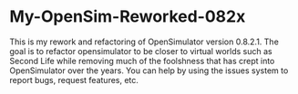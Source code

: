 # My-OpenSim-Reworked-082x
This is my rework and refactoring of OpenSimulator version 0.8.2.1.  The goal is to refactor opensimulator to be closer to virtual worlds such as Second Life while removing much of the foolshness that has crept into OpenSimulator over the years.  You can help by using the issues system to report bugs, request features, etc.
